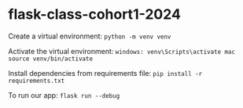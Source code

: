 # flask-class-cohort1-2024

Create a virtual environment: `python -m venv venv`

Activate the virtual environment: `windows: venv\Scripts\activate mac source venv/bin/activate`

Install dependencies from requirements file: `pip install -r requirements.txt`

To run our app: `flask run --debug`
